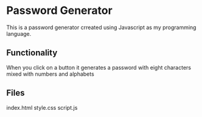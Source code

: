 # Password Generator
This is a password generator crreated using Javascript as my programming language.

## Functionality
When you click on a button it generates a password with eight characters mixed with numbers and alphabets

## Files
index.html
style.css
script.js